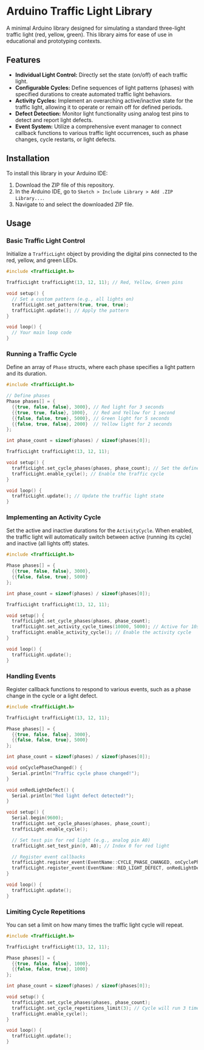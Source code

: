 # Arduino Traffic Light Library

A minimal Arduino library designed for simulating a standard three-light traffic light (red, yellow, green). This library aims for ease of use in educational and prototyping contexts.

## Features

- **Individual Light Control:** Directly set the state (on/off) of each traffic light.
- **Configurable Cycles:** Define sequences of light patterns (phases) with specified durations to create automated traffic light behaviors.
- **Activity Cycles:** Implement an overarching active/inactive state for the traffic light, allowing it to operate or remain off for defined periods.
- **Defect Detection:** Monitor light functionality using analog test pins to detect and report light defects.
- **Event System:** Utilize a comprehensive event manager to connect callback functions to various traffic light occurrences, such as phase changes, cycle restarts, or light defects.

## Installation

To install this library in your Arduino IDE:

1.  Download the ZIP file of this repository.
2.  In the Arduino IDE, go to `Sketch > Include Library > Add .ZIP Library...`.
3.  Navigate to and select the downloaded ZIP file.

## Usage

### Basic Traffic Light Control

Initialize a `TrafficLight` object by providing the digital pins connected to the red, yellow, and green LEDs.

```cpp
#include <TrafficLight.h>

TrafficLight trafficLight(13, 12, 11); // Red, Yellow, Green pins

void setup() {
  // Set a custom pattern (e.g., all lights on)
  trafficLight.set_pattern(true, true, true);
  trafficLight.update(); // Apply the pattern
}

void loop() {
  // Your main loop code
}
```

### Running a Traffic Cycle

Define an array of `Phase` structs, where each phase specifies a light pattern and its duration.

```cpp
#include <TrafficLight.h>

// Define phases
Phase phases[] = {
  {{true, false, false}, 3000}, // Red light for 3 seconds
  {{true, true, false}, 1000},  // Red and Yellow for 1 second
  {{false, false, true}, 5000}, // Green light for 5 seconds
  {{false, true, false}, 2000}  // Yellow light for 2 seconds
};

int phase_count = sizeof(phases) / sizeof(phases[0]);

TrafficLight trafficLight(13, 12, 11);

void setup() {
  trafficLight.set_cycle_phases(phases, phase_count); // Set the defined phases
  trafficLight.enable_cycle(); // Enable the traffic cycle
}

void loop() {
  trafficLight.update(); // Update the traffic light state
}
```

### Implementing an Activity Cycle

Set the active and inactive durations for the `ActivityCycle`. When enabled, the traffic light will automatically switch between active (running its cycle) and inactive (all lights off) states.

```cpp
#include <TrafficLight.h>

Phase phases[] = {
  {{true, false, false}, 3000},
  {{false, false, true}, 5000}
};

int phase_count = sizeof(phases) / sizeof(phases[0]);

TrafficLight trafficLight(13, 12, 11);

void setup() {
  trafficLight.set_cycle_phases(phases, phase_count);
  trafficLight.set_activity_cycle_times(10000, 5000); // Active for 10s, Inactive for 5s
  trafficLight.enable_activity_cycle(); // Enable the activity cycle
}

void loop() {
  trafficLight.update();
}
```

### Handling Events

Register callback functions to respond to various events, such as a phase change in the cycle or a light defect.

```cpp
#include <TrafficLight.h>

TrafficLight trafficLight(13, 12, 11);

Phase phases[] = {
  {{true, false, false}, 3000},
  {{false, false, true}, 5000}
};

int phase_count = sizeof(phases) / sizeof(phases[0]);

void onCyclePhaseChanged() {
  Serial.println("Traffic cycle phase changed!");
}

void onRedLightDefect() {
  Serial.println("Red light defect detected!");
}

void setup() {
  Serial.begin(9600);
  trafficLight.set_cycle_phases(phases, phase_count);
  trafficLight.enable_cycle();

  // Set test pin for red light (e.g., analog pin A0)
  trafficLight.set_test_pin(0, A0); // Index 0 for red light

  // Register event callbacks
  trafficLight.register_event(EventName::CYCLE_PHASE_CHANGED, onCyclePhaseChanged); //
  trafficLight.register_event(EventName::RED_LIGHT_DEFECT, onRedLightDefect); //
}

void loop() {
  trafficLight.update();
}
```

### Limiting Cycle Repetitions

You can set a limit on how many times the traffic light cycle will repeat.

```cpp
#include <TrafficLight.h>

TrafficLight trafficLight(13, 12, 11);

Phase phases[] = {
  {{true, false, false}, 1000},
  {{false, false, true}, 1000}
};

int phase_count = sizeof(phases) / sizeof(phases[0]);

void setup() {
  trafficLight.set_cycle_phases(phases, phase_count);
  trafficLight.set_cycle_repetitions_limit(3); // Cycle will run 3 times
  trafficLight.enable_cycle();
}

void loop() {
  trafficLight.update();
}
```
